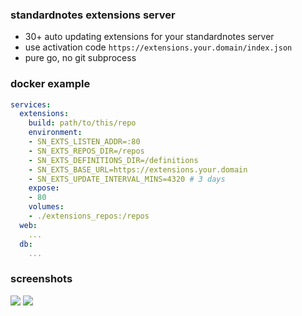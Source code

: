 ### standardnotes extensions server

- 30+ auto updating extensions for your standardnotes server
- use activation code `https://extensions.your.domain/index.json`
- pure go, no git subprocess

### docker example

```yaml
services:
  extensions:
    build: path/to/this/repo
    environment:
    - SN_EXTS_LISTEN_ADDR=:80
    - SN_EXTS_REPOS_DIR=/repos
    - SN_EXTS_DEFINITIONS_DIR=/definitions
    - SN_EXTS_BASE_URL=https://extensions.your.domain
    - SN_EXTS_UPDATE_INTERVAL_MINS=4320 # 3 days
    expose:
    - 80
    volumes:
    - ./extensions_repos:/repos
  web:
    ...
  db:
    ...
```

### screenshots

![](https://i.imgur.com/EWQvpVR.png)
![](https://i.imgur.com/ZqmkzEW.png)
